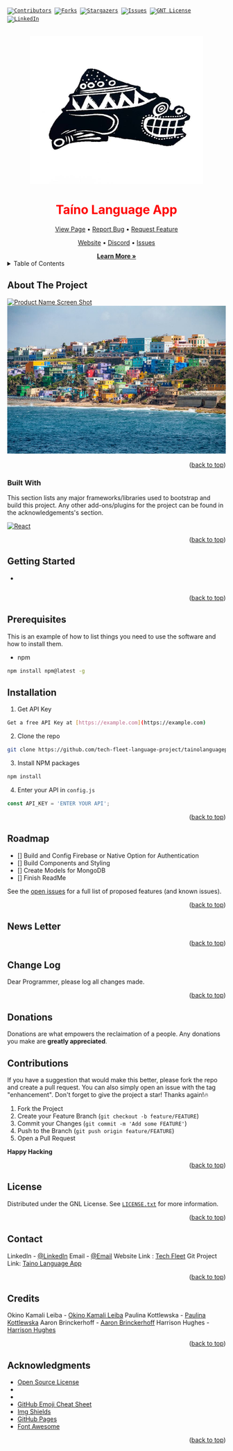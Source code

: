 
<!-- 
*** README  General information
*** CHANGELOG   A detailed changelog, intended for programmers
*** NEWS    A basic changelog, intended for users
*** MANIFEST  A file manifest (a list of files in the directory or archive)
*** INSTALL Installation instructions
*** TROUBLESHOOTING Troubleshooting instructions
*** BUGS    Known bugs and instructions on reporting new ones
*** CONTRIBUTING / HACKING / NEW FEATURES
*** COPYING / LICENSE   Copyright and licensing information
*** AUTHORS Credits
*** THANKS  Acknowledgments 
-->

<a name="readme-top" ></a>
<!--
*** Thanks for checking out our website. If you have a suggestion
*** that would make this better, please fork the repo and create a pull request
*** or simply open an issue with the tag "enhancement".
*** Don't forget to give the project a star!
*** Thanks again! 
-->



<!--
*** I'm using markdown "reference style" links for readability.
*** Reference links are enclosed in brackets [ ] instead of parentheses ( ).
*** See the bottom of this document for the declaration of the reference variables
*** for contributors-url, forks-url, etc. This is an optional, concise syntax you may use.
*** https://www.markdownguide.org/
*** https://www.markdownguide.org/basic-syntax/#reference-style-links
-->

<code style="algin:center;">[![Contributors][contributors-shield]][contributors-url] [![Forks][forks-shield]][forks-url] [![Stargazers][stars-shield]][stars-url] [![Issues][issues-shield]][issues-url] [![GNT License][license-shield]][license-url] [![LinkedIn][linkedin-shield]][linkedin-url]</code>



<!-- PROJECT LOGO -->
<br />
<div align="center" >
    <a href="https://github.com/tech-fleet-language-project/tainolanguageproject">
      <img src="./assets/images/taino_art.jpg" alt="Logo" width="400" height="340">
    </a>
    <h1 align="center" font-size="900px" style="color:red;">Taíno Language App</h1>
      <!-- add verbiage about mission statement  -->
      <!--  add link website  -->
    <p align="center">
      <a href="/">View Page</a> 
      •
      <a href="https://github.com/tech-fleet-language-project/tainolanguageproject/issues">Report Bug</a>
      •
      <a href="https://github.com/tech-fleet-language-project/tainolanguageproject/issues">Request Feature</a>
    </p>
    <p align="center"> 
      <a href="/">Website</a>
      •
      <a href="/">Discord</a>
      •
      <a href="https://github.com/tech-fleet-language-project/tainolanguageproject/issues">Issues</a>
    </p>
    <a href="/"><strong>Learn More »</strong></a>
</div>




<!-- TABLE OF CONTENTS -->
<details align="left">
  <summary>Table of Contents</summary>
  <ol>
    <li>
      <a href="#about-the-project">About The Project</a>
      <ul>
        <li><a href="#built-with">Built With</a></li>
      </ul>
    </li>
    <li><a href="#getting-started">Getting Started</a></li>
    <li><a href="#prerequisites" >Prerquisites</a></li>
    <li><a href="#installation">Installation</a></li>
    <li><a href="#roadmap">Roadmap</a></li>
    <li><a href="#newsletter">Blog</a></li>
    <li><a href="#changelog">Change Log</a></li>
    <li><a href="#contributions">Contributions</a></li>
    <li><a href="#donation">Donation</a></li>
    <li><a href="#license">License</a></li>
    <li><a href="#contact">Contact</a></li>
    <li><a href="#credits">Credits</a></li>
    <li><a href="#acknowledgments">Acknowledgments</a></li>
  </ol>
</details>


<!-- ABOUT THE PROJECT -->
## About The Project

[![Product Name Screen Shot][product-screenshot]](https://example.com)
<img src="./assets/images/puerto-rico-travel.jpg" alt="Logo" width="100%" height="340">

<p align="right">(<a href="#readme-top">back to top</a>)</p>

### Built With


This section lists any major frameworks/libraries used to bootstrap and build this project. Any other add-ons/plugins for the project can be found in the acknowledgements's section.


[![React][React.js]][React-url]




<p align="right">(<a href="#readme-top">back to top</a>)</p>

<!-- GETTING STARTED -->
## Getting Started

<p align="left"></p>

* 

```

```

<p align="right">(<a href="#readme-top">back to top</a>)</p>

## Prerequisites

This is an example of how to list things you need to use the software and how to install them.
* npm
 ```sh
 npm install npm@latest -g
``` 

## Installation


<!-- there may be a key in the future -->
1. Get API Key
```sh
Get a free API Key at [https://example.com](https://example.com)
```
2. Clone the repo
```sh
git clone https://github.com/tech-fleet-language-project/tainolanguageproject.git
```
3. Install NPM packages
```sh
npm install
```
4. Enter your API in `config.js`
```js
const API_KEY = 'ENTER YOUR API';
```

<p align="right">(<a href="#readme-top">back to top</a>)</p>




<!-- ROADMAP -->
## Roadmap

- [] Build and Config Firebase or Native Option for Authentication
- [] Build Components and Styling 
- [] Create Models for MongoDB
- [] Finish ReadMe

See the [open issues](https://github.com/tech-fleet-language-project/tainolanguageproject/issuess) for a full list of proposed features (and known issues).

<p align="right">(<a href="#readme-top">back to top</a>)</p>

<!-- NEWSLETTER-->
## News Letter

<p align="right">(<a href="#readme-top">back to top</a>)</p>

<!-- CHANGELOG -->
## Change Log

Dear Programmer, please log all changes made.

<p align="right">(<a href="#readme-top">back to top</a>)</p>

<!-- DONATIONS -->
## Donations

Donations are what empowers the reclaimation of a people. Any donations you make are **greatly appreciated**.

<!-- CONTRIBUTIONS -->
## Contributions

If you have a suggestion that would make this better, please fork the repo and create a pull request. You can also simply open an issue with the tag "enhancement".
Don't forget to give the project a star! Thanks again!:fire:

1. Fork the Project
2. Create your Feature Branch (`git checkout -b feature/FEATURE`)
3. Commit your Changes (`git commit -m 'Add some FEATURE'`)
4. Push to the Branch (`git push origin feature/FEATURE`)
5. Open a Pull Request

**Happy Hacking**

<p align="right">(<a href="#readme-top">back to top</a>)</p>


<!-- LICENSE -->
## License

Distributed under the GNL License. See [`LICENSE.txt`](https://github.com/tech-fleet-language-project/tainolanguageproject/blob/main/LICENSE) for more information.

<p align="right">(<a href="#readme-top">back to top</a>)</p>


<!-- CONTACT -->
## Contact

LinkedIn - [@LinkedIn](https://www.linkedin.com/company/tech-fleet-community/)
Email - [@Email](tainolanguageproject@gmail.com)
Website Link : [Tech Fleet](https://techfleet.org/)
Git Project Link: [Taino Language App](https://github.com/tech-fleet-language-project/tech-fleet-language-project)

<p align="right">(<a href="#readme-top">back to top</a>)</p>

<!-- CREDITS -->
## Credits

Okino Kamali Leiba - [Okino Kamali Leiba](https://linkedin.com/in/okinoleiba)
Paulina Kottlewska - [Paulina Kottlewska](https://linkedin.com/in/okinoleiba)
Aaron Brinckerhoff - [Aaron Brinckerhoff](https://example.com)
Harrison Hughes - [Harrison Hughes](https://example.com)
<p align="right">(<a href="#readme-top">back to top</a>)</p>

<!-- ACKNOWLEDGMENTS -->
## Acknowledgments

* [Open Source License](https://choosealicense.com)
* [](https://example.com)
* [](https://example.com)
* [GitHub Emoji Cheat Sheet](https://www.webpagefx.com/tools/emoji-cheat-sheet)
* [Img Shields](https://shields.io)
* [GitHub Pages](https://pages.github.com)
* [Font Awesome](https://fontawesome.com)


<p align="right">(<a href="#readme-top">back to top</a>)</p>


<!-- MARKDOWN LINKS & IMAGES -->
<!-- https://www.markdownguide.org/basic-syntax/#reference-style-links -->
[contributors-shield]:https://img.shields.io/badge/Contribution-gray
[contributors-url]:https://github.com/Tech-Fleet/LalichCenter/graphs/contributors
[forks-shield]:https://img.shields.io/badge/Forks-gray
[forks-url]:https://github.com/Tech-Fleet/LalichCenter/network/members
[stars-shield]:https://img.shields.io/badge/Star-gray
[stars-url]:https://github.com/Tech-Fleet/LalichCenter/stargazers
[issues-shield]:https://img.shields.io/badge/Issues-gray
[issues-url]:https://github.com/Tech-Fleet/LalichCenter/issues
[license-shield]:https://img.shields.io/badge/License-gray 
[license-url]:https://github.com/Tech-Fleet/LalichCenter/master/LICENSE.txt
[linkedin-shield]:https://img.shields.io/badge/LinkedIn-gray 
[linkedin-url]:https://linkedin.com
[product-screenshot]:/lalich_home.png
[React.js]: https://img.shields.io/badge/React-20232A?style=for-the-badge&logo=react&logoColor=61DAFB
[React-url]: https://reactjs.org/
